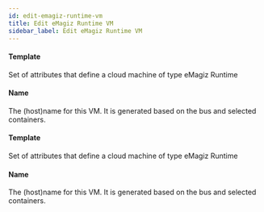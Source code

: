```yaml
---
id: edit-emagiz-runtime-vm
title: Edit eMagiz Runtime VM
sidebar_label: Edit eMagiz Runtime VM
---
```

#### Template
Set of attributes that define a cloud machine of type eMagiz Runtime


#### Name
The (host)name for this VM. It is generated based on the bus and selected containers.

#### Template
Set of attributes that define a cloud machine of type eMagiz Runtime


#### Name
The (host)name for this VM. It is generated based on the bus and selected containers.

